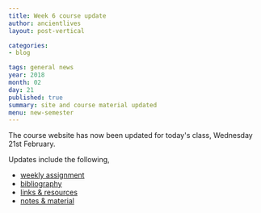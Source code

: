 ```yaml
---
title: Week 6 course update
author: ancientlives
layout: post-vertical

categories:
- blog

tags: general news
year: 2018
month: 02
day: 21
published: true
summary: site and course material updated
menu: new-semester
---
```


The course website has now been updated for today's class, Wednesday 21st February.

Updates include the following,

* [weekly assignment](/weekly_assignment)
* [bibliography](/bibliography)
* [links & resources](/links)
* [notes & material](/notes)
